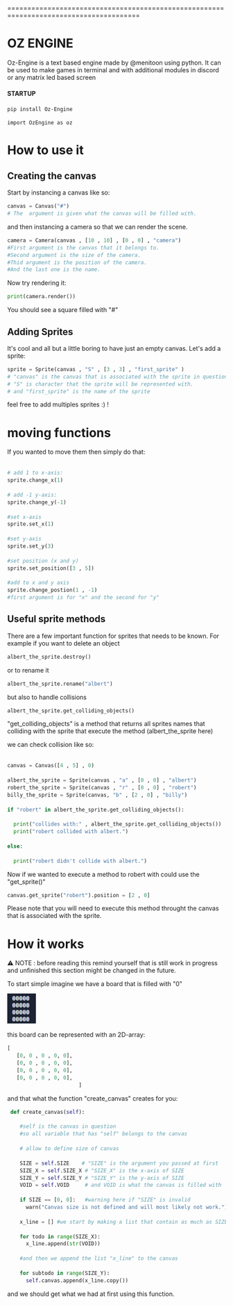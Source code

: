 
=======================================================================================
# OZ ENGINE 

Oz-Engine is a text based engine made by @menitoon using python.
It can be used to make games in terminal and with additional modules in discord or any matrix led based screen

#### STARTUP

 ``` pip install Oz-Engine ```
 
 ` import OzEngine as oz `


# How to use it

## Creating the canvas

Start by instancing a canvas like so: 
```python 
canvas = Canvas("#") 
# The  argument is given what the canvas will be filled with.
```
and then instancing a camera so that we can render the scene.
```python
camera = Camera(canvas , [10 , 10] , [0 , 0] , "camera")
#First argument is the canvas that it belongs to.
#Second argument is the size of the camera.
#Thid argument is the position of the camera.
#And the last one is the name.
```


Now try rendering it:
```python
print(camera.render())
```
You should see a square filled with "#"

## Adding Sprites

It's cool and all but a little boring to have just an empty canvas.
Let's add a sprite:
```python
sprite = Sprite(canvas , "S" , [3 , 3] , "first_sprite" ) 
# "canvas" is the canvas that is associated with the sprite in question
# "S" is character that the sprite will be represented with.
# and "first_sprite" is the name of the sprite
```
feel free to add multiples sprites :) !

# moving functions

If you wanted to move them then simply do that:
```python

# add 1 to x-axis:
sprite.change_x(1) 

# add -1 y-axis:
sprite.change_y(-1)

#set x-axis
sprite.set_x(1)

#set y-axis
sprite.set_y(3)

#set position (x and y)
sprite.set_position([3 , 5])

#add to x and y axis
sprite.change_postion(1 , -1)
#first argument is for "x" and the second for "y"

```

## Useful sprite methods

There are a few important function for sprites that needs to be known.
For example if you want to delete an object
```python
albert_the_sprite.destroy()
```

or to rename it
```python
albert_the_sprite.rename("albert")
```

but also to handle collisions
```python
albert_the_sprite.get_colliding_objects()
```
"get_colliding_objects" is a method that returns all sprites names that colliding with the sprite that execute
the method (albert_the_sprite here)

we can check collision like so:
```python

canvas = Canvas([4 , 5] , 0)

albert_the_sprite = Sprite(canvas , "a" , [0 , 0] , "albert")
robert_the_sprite = Sprite(canvas , "r" , [0 , 0] , "robert")
billy_the_sprite = Sprite(canvas, "b" , [2 , 0] , "billy")

if "robert" in albert_the_sprite.get_colliding_objects():
  
  print("collides with:" , albert_the_sprite.get_colliding_objects())
  print("robert collided with albert.")

else:

  print("robert didn't collide with albert.")
```

Now if we wanted to execute a method to robert with could use the "get_sprite()"
``` python
canvas.get_sprite("robert").position = [2 , 0]
```
Please note that you will need to execute this method throught the canvas that is associated with the sprite.

# How it works

⚠️ NOTE :  before reading this remind yourself that is still work in progress and unfinished this section might be changed in the future.


To start simple imagine we have a board that is filled with "0"

![](grid_zero.png)

this board can be represented with an 2D-array:
```python
[  
   [0, 0 , 0 , 0, 0],
   [0, 0 , 0 , 0, 0],
   [0, 0 , 0 , 0, 0],
   [0, 0 , 0 , 0, 0],
                       ]
```

and that what the function "create_canvas" creates for you:
``` python
 def create_canvas(self):

    #self is the canvas in question
    #so all variable that has "self" belongs to the canvas
   
    # allow to define size of canvas

    SIZE = self.SIZE    # "SIZE" is the argument you passed at first
    SIZE_X = self.SIZE_X # "SIZE_X" is the x-axis of SIZE
    SIZE_Y = self.SIZE_Y # "SIZE_Y" is the y-axis of SIZE
    VOID = self.VOID     # and VOID is what the canvas is filled with

    if SIZE == [0, 0]:   #warning here if "SIZE" is invalid
      warn("Canvas size is not defined and will most likely not work.")

    x_line = [] #we start by making a list that contain as much as SIZE_X 

    for todo in range(SIZE_X):
      x_line.append(str(VOID))

    #and then we append the list "x_line" to the canvas
   
    for subtodo in range(SIZE_Y):
      self.canvas.append(x_line.copy())


```

and we should get what we had at first using this function.

